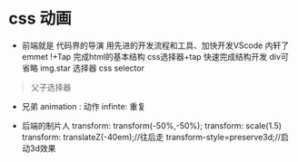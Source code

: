 # css 动画
- 前端就是 代码界的导演
用先进的开发流程和工具、加快开发VScode 内轩了emmet
!+Tap 完成html的基本结构
css选择器+tap 快速完成结构开发
div可省略 img.star
选择器 css selector
>父子选择器
+ 兄弟
animation : 动作
infinte: 重复
- 后端的制片人
transform: transform(-50%,-50%);
transform: scale(1.5)
transform: translateZ(-40em);//往后走
transform-style=preserve3d;//启动3d效果